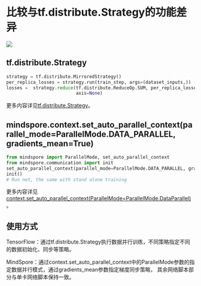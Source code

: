 # 比较与tf.distribute.Strategy的功能差异

<a href="https://gitee.com/mindspore/docs/blob/master/docs/mindspore/source_zh_cn/note/api_mapping/tensorflow_diff/DistributedTrain.md" target="_blank"><img src="https://mindspore-website.obs.cn-north-4.myhuaweicloud.com/website-images/master/resource/_static/logo_source.png"></a>

## tf.distribute.Strategy

```python
strategy = tf.distribute.MirroredStrategy()
per_replica_losses = strategy.run(train_step, args=(dataset_inputs,))
losses =  strategy.reduce(tf.distribute.ReduceOp.SUM, per_replica_losses,
                          axis=None)

```

更多内容详见[tf.distribute.Strategy](https://www.tensorflow.org/versions/r1.15/api_docs/python/tf/distribute/Strategy)。

## mindspore.context.set_auto_parallel_context(parallel_mode=ParallelMode.DATA_PARALLEL, gradients_mean=True)

```python
from mindspore import ParallelMode, set_auto_parallel_context
from mindspore.communication import init
set_auto_parallel_context(parallel_mode=ParallelMode.DATA_PARALLEL, gradients_mean=True)
init()
# Run net, the same with stand alone training
```

更多内容详见[context.set_auto_parallel_context(ParallelMode=ParallelMode.DataParallel)](https://mindspore.cn/docs/zh-CN/master/api_python/mindspore.context.html#mindspore.context.set_auto_parallel_context)。

## 使用方式

TensorFlow：通过tf.distribute.Strategy执行数据并行训练，不同策略指定不同的数据初始化、同步等策略。

MindSpore：通过context.set_auto_parallel_context中的ParallelMode参数的指定数据并行模式，通过gradients_mean参数指定梯度同步策略，
其余网络脚本部分与单卡网络脚本保持一致。
